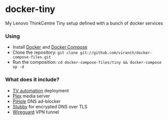 # docker-tiny
My Lenovo ThinkCentre Tiny setup defined with a bunch of docker services

### Using
- Install [Docker](https://docs.docker.com/installation/#installation) and [Docker Compose](https://docs.docker.com/compose/install/#install-compose)
- Clone the repository: `git clone git://github.com/viranch/docker-compose-files.git`
- Run the composition: `cd docker-compose-files/tiny && docker-compose up -d`

### What does it include?
- [TV automation](https://github.com/viranch/docker-tv) deployment
- [Plex](https://www.plex.tv/) media server
- [PiHole](https://pi-hole.net/) DNS ad-blocker
- [Stubby](https://github.com/getdnsapi/stubby) for encrypted DNS over TLS
- [Wireguard](https://www.wireguard.com/) VPN tunnel
